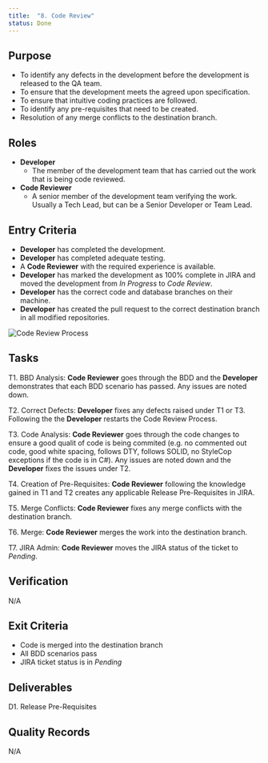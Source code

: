 ```yaml
---
title:  "8. Code Review"
status: Done
---
```


## Purpose
- To identify any defects in the development before the development is released to the QA team.
- To ensure that the development meets the agreed upon specification.
- To ensure that intuitive coding practices are followed.
- To identify any pre-requisites that need to be created.
- Resolution of any merge conflicts to the destination branch.


## Roles
- **Developer**
	- The member of the development team that has carried out the work that is being code reviewed.
- **Code Reviewer**
	- A senior member of the development team verifying the work.  Usually a Tech Lead, but can be a Senior Developer or Team Lead.

## Entry Criteria
- **Developer** has completed the development.
- **Developer** has completed adequate testing.
- A **Code Reviewer** with the required experience is available.
- **Developer** has marked the development as 100% complete in JIRA and moved the development from *In Progress* to *Code Review*.
- **Developer** has the correct code and database branches on their machine.
- **Developer** has created the pull request to the correct destination branch in all modified repositories.


![Code Review Process](/DevelopmentTeamProcess/images/CodeReview/CodeReviewFlow.png)


## Tasks
T1. 	BBD Analysis: **Code Reviewer** goes through the BDD and the **Developer** demonstrates that each BDD scenario has passed.  Any issues are noted down.

T2.		Correct Defects:  **Developer** fixes any defects raised under T1 or T3.  Following the the **Developer** restarts the Code Review Process.

T3.		Code Analysis: **Code Reviewer** goes through the code changes to ensure a good qualit of code is being commited (e.g. no commented out code, good white spacing, follows DTY, follows SOLID, no StyleCop exceptions if the code is in C#).  Any issues are noted down and the **Developer** fixes the issues under T2.

T4.		Creation of Pre-Requisites:  **Code Reviewer** following the knowledge gained in T1 and T2 creates any applicable Release Pre-Requisites in JIRA.

T5.		Merge Conflicts:  **Code Reviewer** fixes any merge conflicts with the destination branch.

T6.		Merge:  **Code Reviewer** merges the work into the destination branch.

T7.		JIRA Admin:  **Code Reviewer** moves the JIRA status of the ticket to *Pending*.

## Verification
N/A

## Exit Criteria
- Code is merged into the destination branch
- All BDD scenarios pass
- JIRA ticket status is in *Pending*

## Deliverables
D1. Release Pre-Requisites

## Quality Records
N/A
